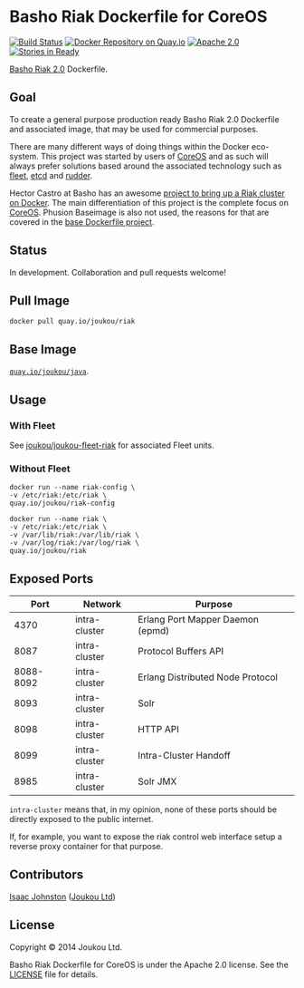 Basho Riak Dockerfile for CoreOS 
================================
[![Build Status](https://circleci.com/gh/joukou/joukou-docker-riak/tree/develop.png?circle-token=992aeaf31e42912f39b24dddfa3e8f54ae1c9fbe)](https://circleci.com/gh/joukou/joukou-docker-riak/tree/develop) [![Docker Repository on Quay.io](https://quay.io/repository/joukou/riak/status?token=7d2526bc-fd95-49a4-9caf-91ae6400382c "Docker Repository on Quay.io")](https://quay.io/repository/joukou/riak) [![Apache 2.0](http://img.shields.io/badge/License-apache%202.0-brightgreen.svg)](#license) [![Stories in Ready](https://badge.waffle.io/joukou/joukou-docker-riak.png?label=ready&title=Ready)](http://waffle.io/joukou/joukou-docker-riak)

[Basho Riak 2.0](http://docs.basho.com/riak/2.0.0/) Dockerfile.

## Goal

To create a general purpose production ready Basho Riak 2.0 Dockerfile and associated image, that may be used for commercial purposes.

There are many different ways of doing things within the Docker eco-system. This project was started by users of [CoreOS](https://coreos.com) and as such will always prefer solutions based around the associated technology such as [fleet](https://github.com/coreos/fleet), [etcd](https://github.com/coreos/etcd) and [rudder](https://coreos.com/blog/introducing-rudder/).

Hector Castro at Basho has an awesome [project to bring up a Riak cluster on Docker](https://github.com/hectcastro/docker-riak). The main differentiation of this project is the complete focus on [CoreOS](https://coreos.com). Phusion Baseimage is also not used, the reasons for that are covered in the [base Dockerfile project](https://github.com/joukou/joukou-docker-base).

## Status

In development. Collaboration and pull requests welcome!

## Pull Image

`docker pull quay.io/joukou/riak`

## Base Image

[`quay.io/joukou/java`](https://github.com/joukou/joukou-docker-java).

## Usage

### With Fleet

See [joukou/joukou-fleet-riak](https://github.com/joukou-fleet-riak) for associated Fleet units.

### Without Fleet

```
docker run --name riak-config \
-v /etc/riak:/etc/riak \
quay.io/joukou/riak-config

docker run --name riak \
-v /etc/riak:/etc/riak \
-v /var/lib/riak:/var/lib/riak \
-v /var/log/riak:/var/log/riak \
quay.io/joukou/riak
```

## Exposed Ports

| Port      | Network       | Purpose                               |
| --------- | ------------- | ------------------------------------- |
| 4370      | intra-cluster | Erlang Port Mapper Daemon (epmd)      |
| 8087      | intra-cluster | Protocol Buffers API                  |
| 8088-8092 | intra-cluster | Erlang Distributed Node Protocol      |
| 8093      | intra-cluster | Solr                                  |
| 8098      | intra-cluster | HTTP API                              |
| 8099      | intra-cluster | Intra-Cluster Handoff                 |
| 8985      | intra-cluster | Solr JMX                              |

`intra-cluster` means that, in my opinion, none of these ports should be directly exposed to the public internet.

If, for example, you want to expose the riak control web interface setup a reverse proxy container for that purpose.

## Contributors

[Isaac Johnston](https://github.com/superstructor) ([Joukou Ltd](https://joukou.com))

## License

Copyright &copy; 2014 Joukou Ltd.

Basho Riak Dockerfile for CoreOS is under the Apache 2.0 license. See the
[LICENSE](LICENSE) file for details.
